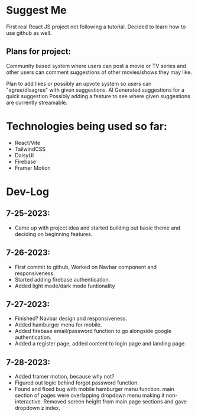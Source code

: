 # Suggest Me

First real React JS project not following a tutorial. Decided to learn how to use github as well.

## Plans for project:

Community based system where users can post a movie or TV series and other users can comment suggestions of other
movies/shows they may like.

Plan to add likes or possibly an upvote system so users can "agree/disagree" with given suggestions.
AI Generated suggestions for a quick suggestion
Possibly adding a feature to see where given suggestions are currently streamable.

# Technologies being used so far:

- React/Vite
- TailwindCSS
- DaisyUI
- Firebase
- Framer Motion

# Dev-Log

## 7-25-2023:

- Came up with project idea and started building out basic theme and deciding on beginning features.

## 7-26-2023:

- First commit to github, Worked on Navbar component and responsiveness.
- Started adding firebase authentication.
- Added light mode/dark mode funtionality

## 7-27-2023:

- Finished? Navbar design and responsiveness.
- Added hamburger menu for mobile.
- Added firebase email/password function to go alongside google authentication.
- Added a register page, added content to login page and landing page.

## 7-28-2023:

- Added framer motion, because why not?
- Figured out logic behind forgot password function.
- Found and fixed bug with mobile hamburger menu function. main section of pages were overlapping dropdown menu making it non-interactive. Removed screen height from main page sections and gave dropdown z index.
